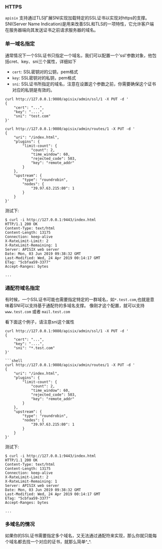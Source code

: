 ### HTTPS

`apisix` 支持通过TLS扩展SNI实现加载特定的SSL证书以实现对https的支撑。SNI(Server Name Indication)是用来改善SSL和TLS的一项特性，它允许客户端在服务器端向其发送证书之前请求服务器的域名。

### 单一域名指定

通常情况下一个SSL证书只指定一个域名，我们可以配置一个'ssl'参数对象，他包括cret、key、sni三个属性，详细如下

* `cert`: SSL密钥对的公钥，pem格式
* `key`: SSL密钥对的私钥，pem格式
* `sni`: SSL证书所指定的域名，注意在设置这个参数之前，你需要确保这个证书对应的私钥是有效的。

```shell
curl http://127.0.0.1:9080/apisix/admin/ssl/1 -X PUT -d '
{
    "cert": "...",
    "key": "....",
    "sni": "test.com"
}'

curl http://127.0.0.1:9080/apisix/admin/routes/1 -X PUT -d '
{
    "uri": "/index.html",
    "plugins": {
        "limit-count": {
            "count": 2,
            "time_window": 60,
            "rejected_code": 503,
            "key": "remote_addr"
        }
    },
    "upstream": {
        "type": "roundrobin",
        "nodes": {
            "39.97.63.215:80": 1
        }
    }
}'
```

测试下:

```shell
$ curl -i http://127.0.0.1:9443/index.html
HTTP/1.1 200 OK
Content-Type: text/html
Content-Length: 13175
Connection: keep-alive
X-RateLimit-Limit: 2
X-RateLimit-Remaining: 1
Server: APISIX web server
Date: Mon, 03 Jun 2019 09:38:32 GMT
Last-Modified: Wed, 24 Apr 2019 00:14:17 GMT
ETag: "5cbfaa59-3377"
Accept-Ranges: bytes

...
```

### 通配符域名指定

有时候，一个SSL证书可能也需要指定特定的一群域名，如`*.test.com`,也就是意味着SNI可以支持基于通配符的多域名支撑。
像刚才这个配置，就可以支持 `www.test.com` 或者 `mail.test.com`

看下面这个例子，请注意sni这个属性

```shell
curl http://127.0.0.1:9080/apisix/admin/ssl/1 -X PUT -d '
{
    "cert": "...",
    "key": "....",
    "sni": "*.test.com"
}'

```shell
curl http://127.0.0.1:9080/apisix/admin/routes/1 -X PUT -d '
{
    "uri": "/index.html",
    "plugins": {
        "limit-count": {
            "count": 2,
            "time_window": 60,
            "rejected_code": 503,
            "key": "remote_addr"
        }
    },
    "upstream": {
        "type": "roundrobin",
        "nodes": {
            "39.97.63.215:80": 1
        }
    }
}'
```

测试下:

```shell
$ curl -i http://127.0.0.1:9443/index.html
HTTP/1.1 200 OK
Content-Type: text/html
Content-Length: 13175
Connection: keep-alive
X-RateLimit-Limit: 2
X-RateLimit-Remaining: 1
Server: APISIX web server
Date: Mon, 03 Jun 2019 09:38:32 GMT
Last-Modified: Wed, 24 Apr 2019 00:14:17 GMT
ETag: "5cbfaa59-3377"
Accept-Ranges: bytes

...
```

### 多域名的情况

如果你的SSL证书需要指定多个域名，又无法通过通配符来实现，那么你就只能每个域名都去找一个对应的证书，就那么简单^_^.